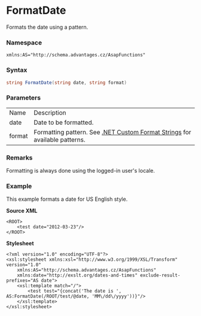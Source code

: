 # FormatDate

Formats the date using a pattern.

### Namespace

`xmlns:AS="http://schema.advantages.cz/AsapFunctions"`

### Syntax

``` csharp
string FormatDate(string date, string format)
```

### Parameters

|        |                                                                                                                                     |
|--------|-------------------------------------------------------------------------------------------------------------------------------------|
| Name   | Description                                                                                                                         |
| date   | Date to be formatted.                                                                                                               |
| format | Formatting pattern. See [.NET Custom Format Strings](http://msdn.microsoft.com/en-us/library/8kb3ddd4.aspx) for available patterns. |

### Remarks

Formatting is always done using the logged-in user's locale.

### Example

This example formats a date for US English style.

**Source XML**

``` html/xml
<ROOT>
    <test date="2012-03-23"/>
</ROOT>
```

**Stylesheet**

``` html/xml
<?xml version="1.0" encoding="UTF-8"?>
<xsl:stylesheet xmlns:xsl="http://www.w3.org/1999/XSL/Transform" version="1.0"
    xmlns:AS="http://schema.advantages.cz/AsapFunctions"
    xmlns:date="http://exslt.org/dates-and-times" exclude-result-prefixes="AS date">
    <xsl:template match="/">
        <test test="{concat('The date is ', AS:FormatDate(/ROOT/test/@date, 'MM\/dd\/yyyy'))}"/>
    </xsl:template>
</xsl:stylesheet>
```
